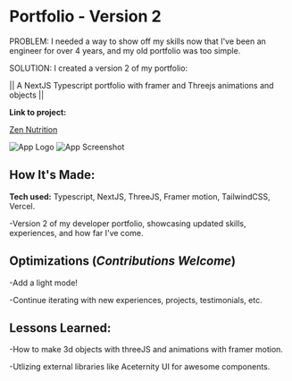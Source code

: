 # Portfolio - Version 2

PROBLEM: I needed a way to show off my skills now that I've been an engineer for over 4 years, and my old portfolio was too simple.



SOLUTION: I created a version 2 of my portfolio:

|| A NextJS Typescript portfolio with framer and Threejs animations and objects ||

**Link to project:**

[Zen Nutrition](https://zenconsulting.vercel.app/)

![App Logo](https://drive.google.com/uc?export=view&id=1mQWI-hsrgn13PDX3WxGt-GsfVGZrpuAH) ![App Screenshot](https://drive.google.com/uc?export=view&id=1SCJ15e95OmPjbZVme9Qamo9kdzg7G0BB)

## How It's Made:

**Tech used:** Typescript, NextJS, ThreeJS, Framer motion, TailwindCSS, Vercel.

-Version 2 of my developer portfolio, showcasing updated skills, experiences, and how far I've come.


## Optimizations (*Contributions Welcome*)

-Add a light mode!

-Continue iterating with new experiences, projects, testimonials, etc.

## Lessons Learned:

-How to make 3d objects with threeJS and animations with framer motion.

-Utlizing external libraries like Aceternity UI for awesome components.
